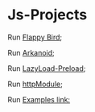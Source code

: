 # Js-Projects

Run [Flappy Bird](https://lukreaver.github.io/Js-Projects/FlappyBird-JS-/index.html);

Run [Arkanoid](https://lukreaver.github.io/Js-Projects/Arkanoid-Js/index.html);

Run [LazyLoad-Preload](https://lukreaver.github.io/Js-Projects/LazyLoad-Preload-Promise/index.html);

Run [httpModule](https://lukreaver.github.io/Js-Projects/httpModuleAsync/index.html);

Run [Examples link:](https://lukreaver.github.io/Js-Projects/SurveyForm-ValidationModule/index.html)
